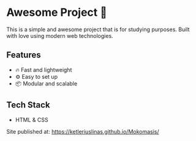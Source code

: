 # Awesome Project 🚀

This is a simple and awesome project that is for studying purposes. Built with love using modern web technologies.

## Features

- 🔥 Fast and lightweight
- ⚙️ Easy to set up
- 📦 Modular and scalable

## Tech Stack

- HTML & CSS

Site published at: https://ketleriuslinas.github.io/Mokomasis/
